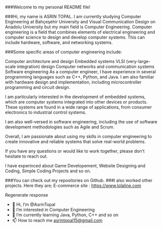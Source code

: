 ###Welcome to my personal README file!

###Hi, my name is ASRIN TOPAL. I am currently studying Computer Engineering at Bahçeşehir University and Visual Communication Design on Anadolu University but my main field is Computer Engineering. Computer engineering is a field that combines elements of electrical engineering and computer science to design and develop computer systems. This can include hardware, software, and networking systems.

###Some specific areas of computer engineering include:

Computer architecture and design
Embedded systems
VLSI (very-large-scale integration) design
Computer networks and communication systems
Software engineering
As a computer engineer, I have experience in several programming languages such as C++, Python, and Java. I am also familiar with hardware design and implementation, including microcontroller programming and circuit design.

I am particularly interested in the development of embedded systems, which are computer systems integrated into other devices or products. These systems are found in a wide range of applications, from consumer electronics to industrial control systems.

I am also well-versed in software engineering, including the use of software development methodologies such as Agile and Scrum.

Overall, I am passionate about using my skills in computer engineering to create innovative and reliable systems that solve real-world problems.

If you have any questions or would like to work together, please don't hesitate to reach out.

I have experinced about Game Developement, Website Designing and Coding, Simple Coding Projects and so on.

###You can check out my repositories on Github.
###I also worked other projects. Here they are;
  E-commerce site : https://www.lolaline.com

Regenerate response
- 👋 Hi, I’m @AsrinTopal
- 👀 I’m interested in Computer Engineering 
- 🌱 I’m currently learning Java, Python, C++ and so on
- 📫 How to reach me asrintopal15@gmail.com


<!---
AsrinTopal/AsrinTopal is a ✨ special ✨ repository because its `README.md` (this file) appears on your GitHub profile.
You can click the Preview link to take a look at your changes.
--->
